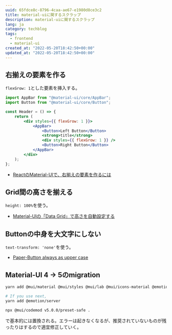 ```yaml
---
uuid: 65fdce8c-8796-4caa-ae67-e1980d8ce3c2
title: material-uiに関するスクラップ
description: material-uiに関するスクラップ
lang: ja
category: techblog
tags:
  - frontend
  - material-ui
created_at: "2022-05-20T18:42:50+00:00"
updated_at: "2022-05-20T18:42:50+00:00"
---
```


## 右揃えの要素を作る

`flexGrow: 1`とした要素を挿入する。

```jsx
import AppBar from "@material-ui/core/AppBar";
import Button from "@material-ui/core/Button";

const Header = () => {
	return (
		<div styles={{ flexGrow: 1 }}>
			<AppBar>
				<Button>Left Button</Button>
				<strong>title</strong>
				<div styles={{ flexGrow: 1 }} />
				<Button>Right Button</Button>
			</AppBar>
		</div>
	);
};
```

- [ReactのMaterial-UIで、右揃えの要素を作るには](https://kanchi0914.netlify.app/2020/03/12/react-spacer/)

## Grid間の高さを揃える

`height: 100%`を使う。

- [Material-UIの「Data Grid」で高さを自動設定する](https://tech-it.r-net.info/program/react/309/)

## Buttonの中身を大文字にしない

`text-transform: 'none'`を使う。

- [Paper-Button always as upper case](https://stackoverflow.com/questions/25158435/paper-button-always-as-upper-case)

## Material-UI 4 -> 5のmigration

```bash
yarn add @mui/material @mui/styles @mui/lab @mui/icons-material @emotion/react @emotion/styled

# If you use next,
yarn add @emotion/server

npx @mui/codemod v5.0.0/preset-safe .
```

で基本的には置換される。エラーは起きなくなるが、推奨されていないものが残ったりはするので適宜修正していく。
